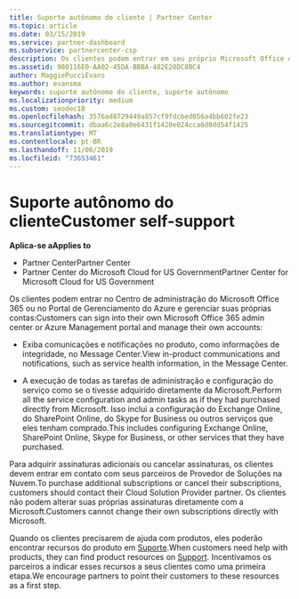 ```yaml
---
title: Suporte autônomo do cliente | Partner Center
ms.topic: article
ms.date: 03/15/2019
ms.service: partner-dashboard
ms.subservice: partnercenter-csp
description: Os clientes podem entrar em seu próprio Microsoft Office o centro de administração 365 ou no portal de gerenciamento do Azure e gerenciar suas próprias contas. Para adquirir assinaturas adicionais ou cancelar assinaturas, os clientes devem entrar em contato com seus parceiros de Provedor de Soluções na Nuvem.
ms.assetid: 980116E0-AA02-45DA-BBBA-482E28DC8BC4
author: MaggiePucciEvans
ms.author: evansma
keywords: suporte autônomo do cliente, suporte autônomo
ms.localizationpriority: medium
ms.custom: seodec18
ms.openlocfilehash: 3576ad8729449a857cf9fdcbed056a4bb602fe23
ms.sourcegitcommit: dbaa6c2e8a0e6431f1420e024cca6d0dd54f1425
ms.translationtype: MT
ms.contentlocale: pt-BR
ms.lasthandoff: 11/06/2019
ms.locfileid: "73653461"
---
```

# <a name="customer-self-support"></a><span data-ttu-id="9c355-105">Suporte autônomo do cliente</span><span class="sxs-lookup"><span data-stu-id="9c355-105">Customer self-support</span></span>

<span data-ttu-id="9c355-106">**Aplica-se a**</span><span class="sxs-lookup"><span data-stu-id="9c355-106">**Applies to**</span></span>

-  <span data-ttu-id="9c355-107">Partner Center</span><span class="sxs-lookup"><span data-stu-id="9c355-107">Partner Center</span></span>
-  <span data-ttu-id="9c355-108">Partner Center do Microsoft Cloud for US Government</span><span class="sxs-lookup"><span data-stu-id="9c355-108">Partner Center for Microsoft Cloud for US Government</span></span>


<span data-ttu-id="9c355-109">Os clientes podem entrar no Centro de administração do Microsoft Office 365 ou no Portal de Gerenciamento do Azure e gerenciar suas próprias contas:</span><span class="sxs-lookup"><span data-stu-id="9c355-109">Customers can sign into their own Microsoft Office 365 admin center or Azure Management portal and manage their own accounts:</span></span>

-   <span data-ttu-id="9c355-110">Exiba comunicações e notificações no produto, como informações de integridade, no Message Center.</span><span class="sxs-lookup"><span data-stu-id="9c355-110">View in-product communications and notifications, such as service health information, in the Message Center.</span></span>

-   <span data-ttu-id="9c355-111">A execução de todas as tarefas de administração e configuração do serviço como se o tivesse adquirido diretamente da Microsoft.</span><span class="sxs-lookup"><span data-stu-id="9c355-111">Perform all the service configuration and admin tasks as if they had purchased directly from Microsoft.</span></span> <span data-ttu-id="9c355-112">Isso inclui a configuração do Exchange Online, do SharePoint Online, do Skype for Business ou outros serviços que eles tenham comprado.</span><span class="sxs-lookup"><span data-stu-id="9c355-112">This includes configuring Exchange Online, SharePoint Online, Skype for Business, or other services that they have purchased.</span></span>

<span data-ttu-id="9c355-113">Para adquirir assinaturas adicionais ou cancelar assinaturas, os clientes devem entrar em contato com seus parceiros de Provedor de Soluções na Nuvem.</span><span class="sxs-lookup"><span data-stu-id="9c355-113">To purchase additional subscriptions or cancel their subscriptions, customers should contact their Cloud Solution Provider partner.</span></span> <span data-ttu-id="9c355-114">Os clientes não podem alterar suas próprias assinaturas diretamente com a Microsoft.</span><span class="sxs-lookup"><span data-stu-id="9c355-114">Customers cannot change their own subscriptions directly with Microsoft.</span></span>

<span data-ttu-id="9c355-115">Quando os clientes precisarem de ajuda com produtos, eles poderão encontrar recursos do produto em [Suporte](https://partnercenter.microsoft.com/partner/support).</span><span class="sxs-lookup"><span data-stu-id="9c355-115">When customers need help with products, they can find product resources on [Support](https://partnercenter.microsoft.com/partner/support).</span></span> <span data-ttu-id="9c355-116">Incentivamos os parceiros a indicar esses recursos a seus clientes como uma primeira etapa.</span><span class="sxs-lookup"><span data-stu-id="9c355-116">We encourage partners to point their customers to these resources as a first step.</span></span>

 

 



